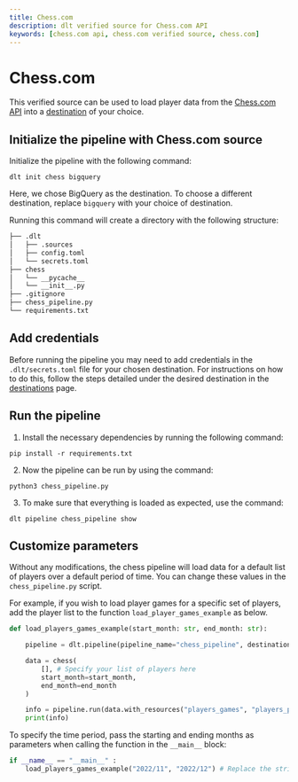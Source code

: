 ```yaml
---
title: Chess.com
description: dlt verified source for Chess.com API
keywords: [chess.com api, chess.com verified source, chess.com]
---
```


# Chess.com

This verified source can be used to load player data from the [Chess.com API](https://www.chess.com/news/view/published-data-api) into a [destination](../general-usage/glossary.md#destination) of your choice.

## Initialize the pipeline with Chess.com source

Initialize the pipeline with the following command:
```
dlt init chess bigquery
```
Here, we chose BigQuery as the destination. To choose a different destination, replace `bigquery` with your choice of destination.

Running this command will create a directory with the following structure:
```bash
├── .dlt
│   ├── .sources
│   ├── config.toml
│   └── secrets.toml
├── chess
│   └── __pycache__
│   └── __init__.py
├── .gitignore
├── chess_pipeline.py
└── requirements.txt
```

## Add credentials

Before running the pipeline you may need to add credentials in the `.dlt/secrets.toml` file for your chosen destination. For instructions on how to do this, follow the steps detailed under the desired destination in the [destinations](https://dlthub.com/docs/destinations) page.

## Run the pipeline

1. Install the necessary dependencies by running the following command:
```
pip install -r requirements.txt
```
2. Now the pipeline can be run by using the command:
```
python3 chess_pipeline.py
```
3. To make sure that everything is loaded as expected, use the command:
```
dlt pipeline chess_pipeline show
```

## Customize parameters

Without any modifications, the chess pipeline will load data for a default list of players over a default period of time. You can change these values in the `chess_pipeline.py` script.

For example, if you wish to load player games for a specific set of players, add the player list to the function `load_player_games_example` as below.
```python
def load_players_games_example(start_month: str, end_month: str):

    pipeline = dlt.pipeline(pipeline_name="chess_pipeline", destination='bigquery', dataset_name="chess_players_games_data")

    data = chess(
        [], # Specify your list of players here
        start_month=start_month,
        end_month=end_month
    )

    info = pipeline.run(data.with_resources("players_games", "players_profiles"))
    print(info)
```
To specify the time period, pass the starting and ending months as parameters when calling the function in the `__main__` block:
```python
if __name__ == "__main__" :
    load_players_games_example("2022/11", "2022/12") # Replace the strings "2022/11" and "2022/12" with different months in the "YYYY/MM" format
```
